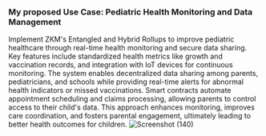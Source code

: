 ### My proposed Use Case: Pediatric Health Monitoring and Data Management 
Implement ZKM's Entangled and Hybrid Rollups to improve pediatric healthcare through real-time health monitoring and secure data sharing. Key features include standardized health metrics like growth and vaccination records, and integration with IoT devices for continuous monitoring. The system enables decentralized data sharing among parents, pediatricians, and schools while providing real-time alerts for abnormal health indicators or missed vaccinations. Smart contracts automate appointment scheduling and claims processing, allowing parents to control access to their child's data. This approach enhances monitoring, improves care coordination, and fosters parental engagement, ultimately leading to better health outcomes for children.
![Screenshot (140)](https://github.com/user-attachments/assets/72d80293-54c0-4209-aa15-099578fdd716)
